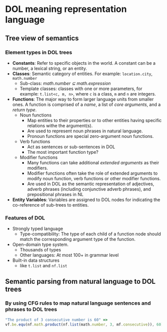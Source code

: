 # DOL meaning representation language
## Tree view of semantics
### Element types in DOL trees
  - **Constants**: Refer to specific objects in the world. A constant can be a number, a lexical string, or an entity.
  - **Classes**: Semantic category of entities. For example: `location.city`, `math.number`
    - Sub-class: *math.number ⊆ math.expression*
    - Template classes: classes with one or more parameters, for example: `t.list<c, m, n>`, where `c` is a class, `m` and `n` are integers.
  - **Functions**: The major way to form larger language units from smaller ones. A function is comprised of a *name*, a list of *core arguments*, and a *return type*.
    - Noun functions
      - Map entities to their properties or to other entities having specific relations withe the argument(s).
      - Are used to represent noun phrases in natural language.
      - Pronoun functions are special zero-argument noun functions.
    - Verb functions
      - Act as sentences or sub-sentences in DOL
      - The most important function type?
    - Modifier functions
      - Many functions can take additional *extended arguments* as their modifiers.
      - Modifier functions often take the role of extended arguments to modify noun function, verb functions or other modifier functions.
      - Are used in DOL as the semantic representation of adjectives, adverb phrases (including conjunctive adverb phrases), and prepositional phrases in NL
  - **Entity Variables**: Variables are assigned to DOL nodes for indicating the co-reference of sub-trees to entities.
### Features of DOL
  - Strongly typed language
    - Type-compatibility: The type of each child of a function node should match the corresponding argument type of the function.
  - Open-domain type system.
    - Thousands of types
    - Other languages: At most 100+ in grammar level
  - Built-in data structures
    - like `t.list` and `nf.list`

## Semantic parsing from natural language to DOL trees
### By using CFG rules to map natural language sentences and phrases to DOL trees
  ```javascript
  "The product of 3 consecutive number is 60" => 
  vf.be.equ(nf.math.product(nf.list(math.number, 3, mf.consecutive)), 60);
  ```

